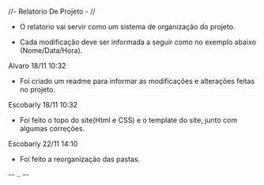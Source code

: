 //- Relatorio De Projeto - //

+ O relatorio vai servir como um sistema de organização do projeto.

+ Cada modificação deve ser informada a seguir como no exemplo abaixo (Nome/Data/Hora).

Alvaro 18/11 10:32
- Foi criado um readme para informar as modificações e alterações feitas no projeto.


Escobarly 18/11 10:32
- Foi feito o topo do site(Html e CSS) e o template do site, junto com algumas correções.

Escobarly 22/11 14:10
- Foi feito a reorganização das pastas.


--                                  ..                                             --